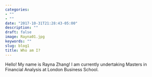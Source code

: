 ```yaml
---
categories:
- ""
- ""
date: "2017-10-31T21:28:43-05:00"
description: ""
draft: false
image: Rayna01.jpg
keywords: ""
slug: blog1
title: Who am I?
---
```


Hello! My name is Rayna Zhang! I am currently undertaking Masters in Financial Analysis at London Business School.